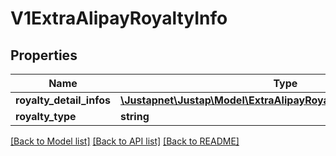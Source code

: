 # V1ExtraAlipayRoyaltyInfo

## Properties
Name | Type | Description | Notes
------------ | ------------- | ------------- | -------------
**royalty_detail_infos** | [**\Justapnet\Justap\Model\ExtraAlipayRoyaltyInfoRoyaltyDetailInfos**](ExtraAlipayRoyaltyInfoRoyaltyDetailInfos.md) |  | [optional] 
**royalty_type** | **string** |  | [optional] 

[[Back to Model list]](../README.md#documentation-for-models) [[Back to API list]](../README.md#documentation-for-api-endpoints) [[Back to README]](../README.md)


